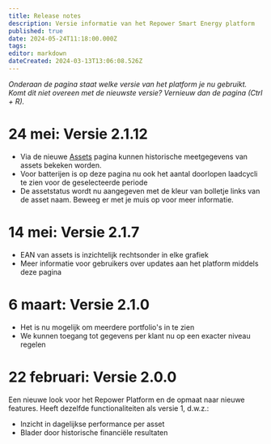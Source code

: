 ```yaml
---
title: Release notes
description: Versie informatie van het Repower Smart Energy platform
published: true
date: 2024-05-24T11:18:00.000Z
tags: 
editor: markdown
dateCreated: 2024-03-13T13:06:08.526Z
---
```


_Onderaan de pagina staat welke versie van het platform je nu gebruikt. Komt dit niet overeen met de nieuwste versie? Vernieuw dan de pagina (Ctrl + R)._

# 24 mei: Versie 2.1.12

- Via de nieuwe [Assets](/assets) pagina kunnen historische meetgegevens van assets bekeken worden.
- Voor batterijen is op deze pagina nu ook het aantal doorlopen laadcycli te zien voor de geselecteerde periode
- De assetstatus wordt nu aangegeven met de kleur van bolletje links van de asset naam. Beweeg er met je muis op voor meer informatie.

# 14 mei: Versie 2.1.7

- EAN van assets is inzichtelijk rechtsonder in elke grafiek
- Meer informatie voor gebruikers over updates aan het platform middels deze pagina

# 6 maart: Versie 2.1.0

- Het is nu mogelijk om meerdere portfolio's in te zien
- We kunnen toegang tot gegevens per klant nu op een exacter niveau regelen

# 22 februari: Versie 2.0.0

Een nieuwe look voor het Repower Platform en de opmaat naar nieuwe features. Heeft dezelfde functionaliteiten als versie 1, d.w.z.:
- Inzicht in dagelijkse performance per asset
- Blader door historische financiële resultaten
